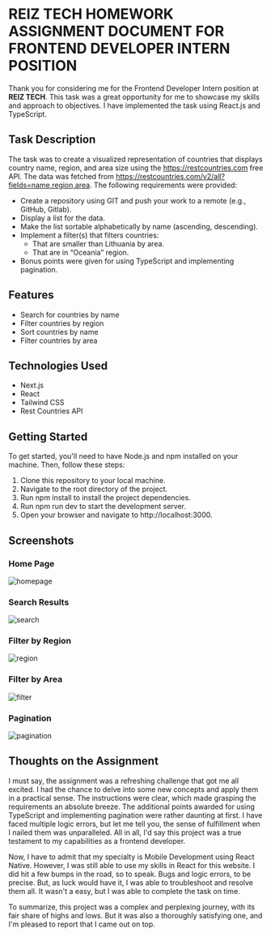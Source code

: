 # REIZ TECH HOMEWORK ASSIGNMENT DOCUMENT FOR FRONTEND DEVELOPER INTERN POSITION

Thank you for considering me for the Frontend Developer Intern position at **REIZ TECH**. This task was a great opportunity for me to showcase my skills and approach to objectives. I have implemented the task using React.js and TypeScript.

## Task Description

The task was to create a visualized representation of countries that displays country name, region, and area size using the https://restcountries.com free API. The data was fetched from https://restcountries.com/v2/all?fields=name,region,area. The following requirements were provided:

- Create a repository using GIT and push your work to a remote (e.g., GitHub, Gitlab).
- Display a list for the data.
- Make the list sortable alphabetically by name (ascending, descending).
- Implement a filter(s) that filters countries:
  - That are smaller than Lithuania by area.
  - That are in “Oceania” region.
- Bonus points were given for using TypeScript and implementing pagination.

## Features

- Search for countries by name
- Filter countries by region
- Sort countries by name
- Filter countries by area

## Technologies Used

- Next.js
- React
- Tailwind CSS
- Rest Countries API

## Getting Started

To get started, you'll need to have Node.js and npm installed on your machine. Then, follow these steps:

1. Clone this repository to your local machine.
2. Navigate to the root directory of the project.
3. Run npm install to install the project dependencies.
4. Run npm run dev to start the development server.
5. Open your browser and navigate to http://localhost:3000.

## Screenshots

### Home Page

![homepage](https://i.imgur.com/02zxyJL.png)

### Search Results

![search](https://i.imgur.com/u7eZLI3.png)

### Filter by Region

![region](https://i.imgur.com/2xGK0gR.png)

### Filter by Area

![filter](https://i.imgur.com/qFDoJ0s.png)

### Pagination

![pagination](https://i.imgur.com/xClmHzA.png)

## Thoughts on the Assignment

<p>I must say, the assignment was a refreshing challenge that got me all excited. I had the chance to delve into some new concepts and apply them in a practical sense. The instructions were clear, which made grasping the requirements an absolute breeze. The additional points awarded for using TypeScript and implementing pagination were rather daunting at first. I have faced multiple logic errors, but let me tell you, the sense of fulfillment when I nailed them was unparalleled. All in all, I'd say this project was a true testament to my capabilities as a frontend developer.

Now, I have to admit that my specialty is Mobile Development using React Native. However, I was still able to use my skills in React for this website. I did hit a few bumps in the road, so to speak. Bugs and logic errors, to be precise. But, as luck would have it, I was able to troubleshoot and resolve them all. It wasn't a easy, but I was able to complete the task on time.

To summarize, this project was a complex and perplexing journey, with its fair share of highs and lows. But it was also a thoroughly satisfying one, and I'm pleased to report that I came out on top.</p>
